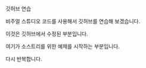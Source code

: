 깃허브 연습

비주얼 스튜디오 코드를 사용해서 깃허브를 연습해 보겠습니다.

이것은 깃허브에서 수정된 부분입니다.

여기가 소스트리를 위한 예제를 시작하는 부분입니다.

다시 반복합니다.
